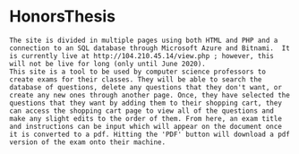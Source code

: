 # HonorsThesis

	The site is divided in multiple pages using both HTML and PHP and a connection to an SQL database through Microsoft Azure and Bitnami.  It is currently live at http://104.210.45.14/view.php ; however, this will not be live for long (only until June 2020). 
	This site is a tool to be used by computer science professors to create exams for their classes. They will be able to search the database of questions, delete any questions that they don't want, or create any new ones through another page. Once, they have selected the questions that they want by adding them to their shopping cart, they can access the shopping cart page to view all of the questions and make any slight edits to the order of them. From here, an exam title and instructions can be input which will appear on the document once it is converted to a pdf. Hitting the 'PDF' button will download a pdf version of the exam onto their machine.
